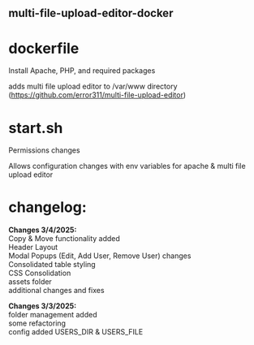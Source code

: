 ## multi-file-upload-editor-docker

  # dockerfile
  
  Install Apache, PHP, and required packages
  
  adds multi file upload editor to /var/www directory (https://github.com/error311/multi-file-upload-editor)

  # start.sh
  
  Permissions changes 
  
  Allows configuration changes with env variables for apache & multi file upload editor


  # changelog:

 **Changes 3/4/2025:**  
  Copy & Move functionality added  
  Header Layout  
  Modal Popups (Edit, Add User, Remove User) changes  
  Consolidated table styling  
  CSS Consolidation  
  assets folder  
  additional changes and fixes   

    
**Changes 3/3/2025:**  
  folder management added  
  some refactoring  
  config added USERS_DIR & USERS_FILE  
